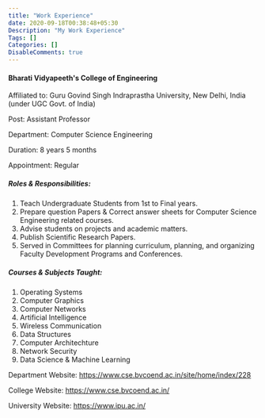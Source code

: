 ```yaml
---
title: "Work Experience"
date: 2020-09-18T00:38:48+05:30
Description: "My Work Experience"
Tags: []
Categories: []
DisableComments: true
---
```

#### Bharati Vidyapeeth's College of Engineering 

Affiliated to: Guru Govind Singh Indraprastha University, New Delhi, India (under UGC Govt. of India)

Post: Assistant Professor

Department: Computer Science Engineering

Duration: 8 years 5 months

Appointment: Regular

##### Roles & Responsibilities:

1. Teach Undergraduate Students from 1st to Final years.
2. Prepare question Papers & Correct answer sheets for Computer Science Engineering related courses.
3. Advise students on projects and academic matters.
4. Publish Scientific Research Papers.
5. Served in Committees for planning curriculum, planning, and organizing Faculty Development Programs and Conferences.

##### Courses & Subjects Taught:

1. Operating Systems
2. Computer Graphics
3. Computer Networks
4. Artificial Intelligence
5. Wireless Communication
6. Data Structures
7. Computer Architechture
8. Network Security
9. Data Science & Machine Learning

Department Website: <https://www.cse.bvcoend.ac.in/site/home/index/228>

College Website: <https://www.cse.bvcoend.ac.in/>

University Website: <https://www.ipu.ac.in/>